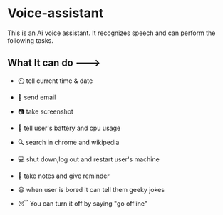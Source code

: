 # Voice-assistant
This is an Ai voice assistant. It recognizes speech and can perform the following tasks.

## What It can do --->

- ⏲️ tell current time & date 

- 📧 send email 

- 📷 take screenshot

- 🔋 tell user's battery and cpu usage 

- :mag: search in chrome and wikipedia

- 💻 shut down,log out and restart user's machine

- 📔 take notes and give reminder 

- 😃 when user is bored it can tell them geeky jokes

- :sleeping:  You can turn it off by saying "go offline"

